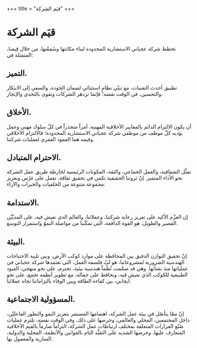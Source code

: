 +++
title = "قيَم الشركة"
+++

# قيَم الشركة

تخطط شركة عجباني الاستشارية المحدودة لبناء مكانتها وسُمعْتها، من خلال قِيمنا، المتمثلة في:

## التميز.

تطبيق أحدث التقنيات، مع تبنّي نظامٍ استثنائي لضمان الجودة، والسعي إلى الابتكار والتحسين، في الوقت نفسه؛ فإنما تزدهر الشركات وتقوى بالتحدي والإنجاز.

## الأخلاق.

أن يكون الالتزام الدائم بالمعايير الأخلاقية المهنية، أمراً متجذراً في كلّ سلوك مهني وعمل يؤديه كلّ موظف من موظفي شركة عجباني الاستشارية المحدودة؛ فالالتزام الأخلاقي وقيمه هما العمود الفقري لعمليات شركتنا.

## الاحترام المتبادل.

تمثِّل الشفافية، والعمل الجماعي، والثقة، المكونات الرئيسية لخارطة طريق عمل الشركة نحو الأداء المتميز. إنّ ثروتنا الحقيقية تكمن في تحقيق ثقافة، تعمل على غرْس وتعزيز مجموعة متنوعة من الخلفيات والخبرات والآراء.

## الاستدامة.

إن العزْم الأكيد على تعزيز رعاية شركتنا، وعملائنا، والعالم الذي نعيش فيه، على المديَّيْن القصير والطويل، هو القوة الدافعة، التي تمكّننا من مواصلة النموّ واستمرار التوسع.

## البيئة.

إنْ تحقيق التوازن الدقيق بين المحافظة على موارد كوكب الأرض، وبين تلبية الاحتياجات الهندسية الضرورية لمشروعاتنا، هو لبّ فلسفة العمل، التي تعتمدها شركة عجباني في عملياتها منذ نشأتها. وهي قد صمَّمت نُظُماً هندسية بيئية، تحترم، على نحو منهجي، القيود الطبيعية للكوكب الذي نعيش فيه، وتحافظ على جماله، مع تطوير أنظمة تجمع، على نحو ايجابي، بين كفاءة الطاقة وبين الوفاء بالتزاماتنا تجاه عملائنا.

## المسؤولية الاجتماعية.

إنّ ممّا يتأصّل في بيئة عمل الشركة، اهتمامها المستمر بتعزيز النمو والتطور الفاعليْن، داخل المجتمعين، المحلي والعالمي، وحرصها على ذلك. وفي الوقت نفسه، تلتزم عمليات صُنْع القرارات المتعلقة بمختلف ارتباطات عمل الشركة، التزاماً صارماً بالقيم الأخلاقية المتعارف عليها، وحرصها الشديد على التقيُّد التام بالقوانين والأنظمة، المحلية والدولية، السارية والمعمول بها.
